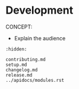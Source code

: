 # Development

CONCEPT:

- Explain the audience

```{toctree}
:hidden:

contributing.md
setup.md
changelog.md
release.md
../apidocs/modules.rst
```
